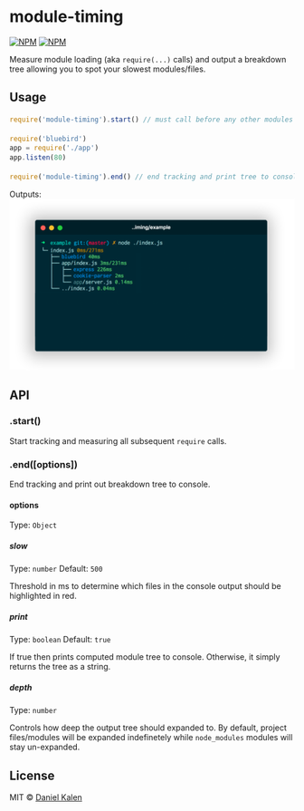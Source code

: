 # module-timing
[![NPM](https://img.shields.io/npm/v/module-timing.svg)](https://npmjs.com/package/module-timing)
[![NPM](https://img.shields.io/npm/dm/module-timing.svg)](https://npmjs.com/package/module-timing)

Measure module loading (aka `require(...)` calls) and output a breakdown tree allowing you to spot your slowest modules/files.

## Usage
```javascript
require('module-timing').start() // must call before any other modules

require('bluebird')
app = require('./app')
app.listen(80)

require('module-timing').end() // end tracking and print tree to console
```

Outputs:
![preview](example/preview.png?raw=true)


## API
### .start()
Start tracking and measuring all subsequent `require` calls.


### .end([options])
End tracking and print out breakdown tree to console.

#### options
Type: `Object`

##### slow
Type: `number`
Default: `500`

Threshold in ms to determine which files in the console output should be highlighted in red.

##### print
Type: `boolean`
Default: `true`

If true then prints computed module tree to console. Otherwise, it simply returns the tree as a string.

##### depth
Type: `number`

Controls how deep the output tree should expanded to. By default, project files/modules will be expanded indefinetely while `node_modules` modules will stay un-expanded.







## License
MIT © [Daniel Kalen](https://github.com/danielkalen)